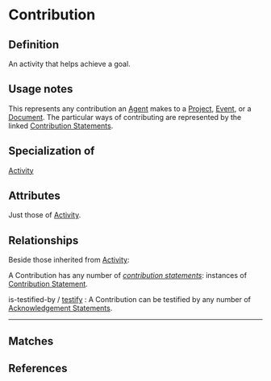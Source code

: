 # Contribution

## Definition
An activity that helps achieve a goal.

## Usage notes
This represents any contribution an [Agent](../entities/Agent.md) makes to a [Project](../entities/Contribution_to_Project.md), [Event](../entities/Contribution_to_Event.md), or a [Document](../entities/Contribution_to_Document.md).
The particular ways of contributing are represented by the linked [Contribution Statements](../entities/Contribution_Statement.md).

## Specialization of
[Activity](../entities/Activity.md)

## Attributes
Just those of [Activity](../entities/Activity.md).

## Relationships
Beside those inherited from [Activity](../entities/Activity.md#relationships):

<a name="rel__has-contribution-statement">A Contribution has any number of *[contribution statements](../entities/Contribution_Statement.md#user-content-rel__contribution)*: instances of [Contribution Statement](../entities/Contribution_Statement.md).</a>

<a name="rel__is-testified-by">is-testified-by</a> / [testify](../entities/Acknowledgement_Statement.md#user-content-rel__testify) : A Contribution can be testified by any number of [Acknowledgement Statements](../entities/Acknowledgement_Statement.md).

---
## Matches

## References
